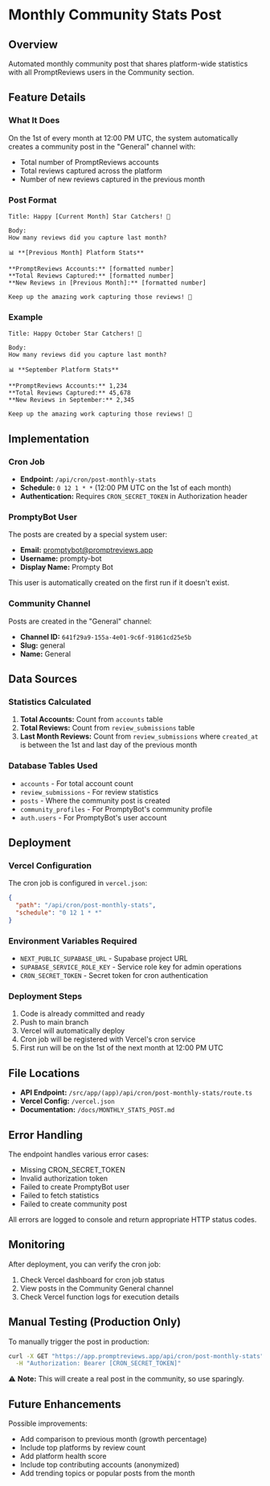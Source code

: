 # Monthly Community Stats Post

## Overview
Automated monthly community post that shares platform-wide statistics with all PromptReviews users in the Community section.

## Feature Details

### What It Does
On the 1st of every month at 12:00 PM UTC, the system automatically creates a community post in the "General" channel with:
- Total number of PromptReviews accounts
- Total reviews captured across the platform
- Number of new reviews captured in the previous month

### Post Format
```
Title: Happy [Current Month] Star Catchers! 🌟

Body:
How many reviews did you capture last month?

📊 **[Previous Month] Platform Stats**

**PromptReviews Accounts:** [formatted number]
**Total Reviews Captured:** [formatted number]
**New Reviews in [Previous Month]:** [formatted number]

Keep up the amazing work capturing those reviews! 💫
```

### Example
```
Title: Happy October Star Catchers! 🌟

Body:
How many reviews did you capture last month?

📊 **September Platform Stats**

**PromptReviews Accounts:** 1,234
**Total Reviews Captured:** 45,678
**New Reviews in September:** 2,345

Keep up the amazing work capturing those reviews! 💫
```

## Implementation

### Cron Job
- **Endpoint:** `/api/cron/post-monthly-stats`
- **Schedule:** `0 12 1 * *` (12:00 PM UTC on the 1st of each month)
- **Authentication:** Requires `CRON_SECRET_TOKEN` in Authorization header

### PromptyBot User
The posts are created by a special system user:
- **Email:** promptybot@promptreviews.app
- **Username:** prompty-bot
- **Display Name:** Prompty Bot

This user is automatically created on the first run if it doesn't exist.

### Community Channel
Posts are created in the "General" channel:
- **Channel ID:** `641f29a9-155a-4e01-9c6f-91861cd25e5b`
- **Slug:** general
- **Name:** General

## Data Sources

### Statistics Calculated
1. **Total Accounts:** Count from `accounts` table
2. **Total Reviews:** Count from `review_submissions` table
3. **Last Month Reviews:** Count from `review_submissions` where `created_at` is between the 1st and last day of the previous month

### Database Tables Used
- `accounts` - For total account count
- `review_submissions` - For review statistics
- `posts` - Where the community post is created
- `community_profiles` - For PromptyBot's community profile
- `auth.users` - For PromptyBot's user account

## Deployment

### Vercel Configuration
The cron job is configured in `vercel.json`:
```json
{
  "path": "/api/cron/post-monthly-stats",
  "schedule": "0 12 1 * *"
}
```

### Environment Variables Required
- `NEXT_PUBLIC_SUPABASE_URL` - Supabase project URL
- `SUPABASE_SERVICE_ROLE_KEY` - Service role key for admin operations
- `CRON_SECRET_TOKEN` - Secret token for cron authentication

### Deployment Steps
1. Code is already committed and ready
2. Push to main branch
3. Vercel will automatically deploy
4. Cron job will be registered with Vercel's cron service
5. First run will be on the 1st of the next month at 12:00 PM UTC

## File Locations
- **API Endpoint:** `/src/app/(app)/api/cron/post-monthly-stats/route.ts`
- **Vercel Config:** `/vercel.json`
- **Documentation:** `/docs/MONTHLY_STATS_POST.md`

## Error Handling
The endpoint handles various error cases:
- Missing CRON_SECRET_TOKEN
- Invalid authorization token
- Failed to create PromptyBot user
- Failed to fetch statistics
- Failed to create community post

All errors are logged to console and return appropriate HTTP status codes.

## Monitoring
After deployment, you can verify the cron job:
1. Check Vercel dashboard for cron job status
2. View posts in the Community General channel
3. Check Vercel function logs for execution details

## Manual Testing (Production Only)
To manually trigger the post in production:
```bash
curl -X GET "https://app.promptreviews.app/api/cron/post-monthly-stats" \
  -H "Authorization: Bearer [CRON_SECRET_TOKEN]"
```

⚠️ **Note:** This will create a real post in the community, so use sparingly.

## Future Enhancements
Possible improvements:
- Add comparison to previous month (growth percentage)
- Include top platforms by review count
- Add platform health score
- Include top contributing accounts (anonymized)
- Add trending topics or popular posts from the month
